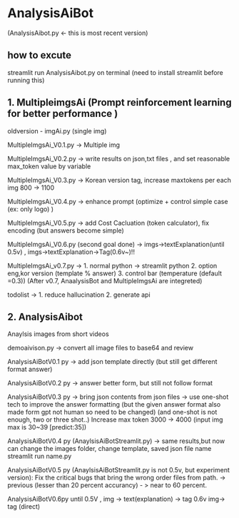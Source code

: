 # AnalysisAiBot
(AnalysisAibot.py <- this is most recent version)
## how to excute
streamlit run AnalysisAibot.py on terminal  (need to install streamlit before running this)

## 1. MultipleimgsAi (Prompt reinforcement learning for better performance )

oldversion - imgAi.py (single img)

MultipleImgsAi_V0.1.py  ->  Multiple img

MultipleImgsAi_V0.2.py  -> write results on json,txt files , and set reasonable max_token value by variable

MultipleImgsAi_V0.3.py -> Korean version tag, increase maxtokens per each img 800 -> 1100 

MultipleImgsAi_V0.4.py -> enhance prompt (optimize + control simple case (ex: only logo) )

MultipleImgsAi_V0.5.py -> add Cost Cacluation (token calculator), fix encoding (but  answers become simple)

MultipleImgsAi_V0.6.py (second goal done) ->  imgs->textExplanation(until 0.5v) , imgs->textExplanation->Tag(0.6v~)!!

MultipleImgsAi_v0.7.py -> 1. normal python -> streamlit python
                          2. option eng,kor version (template % answer)
                          3. control bar (temperature (default =0.3)) 
(After v0.7, AnaalysisBot and MultipleImgsAi are integreted)


todolist -> 1. reduce hallucination
            2. generate api
                          
## 2. AnalysisAibot
Anaylsis images from short videos


demoaivison.py -> convert all image files to base64 and review

AnalysisAiBotV0.1 py -> add json template directly (but still get different format answer)

AnalysisAiBotV0.2 py  -> answer better form, but still not follow format

AnalysisAiBotV0.3 py  -> bring json contents from json files
                      -> use one-shot tech to improve the answer formatting 
                        (but the given answer format also made form gpt not human so need to be changed)
                        (and one-shot is not enough, two or three shot..)
                        Increase max token 3000 -> 4000
                        (input img max is 30~39 [predict:35])

AnalysisAiBotV0.4 py (AnaylsisAiBotStreamlit.py) -> same results,but now can change the images folder, change template, saved json file name
  streamlit run name.py



AnalysisAiBotV0.5 py (AnaylsisAiBotStreamlit.py is not 0.5v, but experiment version):
Fix the critical bugs that bring the wrong order files from path. ->  previous (lesser than 20 percent accurancy) - > near to 60 percent.

AnalysisAiBotV0.6py 
until 0.5V ,  img -> text(explanation) -> tag
0.6v   img-> tag (direct)


